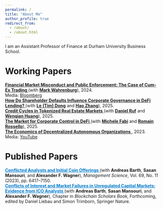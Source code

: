 ```yaml
---
permalink: /
title: "About Me"
author_profile: true
redirect_from: 
  - /about/
  - /about.html
---
```


I am an Assistant Professor of Finance at Durham University Business School. 


Working Papers
======
<strong style="color: var(--global-link-color); text-decoration: underline;">
  Financial Market Misconduct and Public Enforcement: The Case of Cum-Ex Trading
</strong>
(with <a href="https://www.old.wiwi.uni-frankfurt.de/abteilungen/finance/lehrstuhl/prof-dr-mark-wahrenburg/team/prof-dr-wahrenburg.html"><strong>Mark Wahrenburg</strong></a>), 2024.  
<br>
Media: <a href="https://www.bloomberg.com/news/articles/2023-05-05/finland-s-missing-millions-show-traders-are-still-exploiting-tax?embedded-checkout=true">Bloomberg</a>

<br>

<strong style="color: var(--global-link-color); text-decoration: underline;">
  How Do Shareholder Defaults Influence Corporate Governance in DeFi Lending?
</strong>  
(with <a href="https://www.timcrypto.com/"><strong>Le (Tim) Dong</strong></a> and <a href="https://scholar.google.com/citations?user=7yWh0ucAAAAJ&hl=de"><strong>Hao Zhang</strong></a>), 2025.

<br>

<strong style="color: var(--global-link-color); text-decoration: underline;">
  Credit Cycles in Tokenized Real Estate Markets
</strong>  
(with <a href="https://sites.google.com/view/daniel-ruf"><strong>Daniel Ruf</strong></a> and <a href="https://scholar.google.com/citations?user=LsaCmFgAAAAJ&hl=en"><strong>Wenqian Huang</strong></a>), 2025.

<br>

<strong style="color: var(--global-link-color); text-decoration: underline;">
  The Market for Corporate Control in DeFi
</strong>  
(with <a href="https://michelefabi.com/"><strong>Michele Fabi</strong></a> and <a href="https://scholar.google.com/citations?user=Mnhti80AAAAJ&hl=fr"><strong>Romain Rossello</strong></a>), 2025.

<br>

<strong style="color: var(--global-link-color); text-decoration: underline;">
  The Economics of Decentralized Autonomous Organizations
</strong>, 2023.  
<br>
Media: <a href="https://www.youtube.com/watch?v=QZyDRweEl1w">YouTube</a>


Published Papers
======
<strong style="color: #007acc; text-decoration: underline;">
  Conflicted Analysts and Initial Coin Offerings
</strong>  
(with <strong>Andreas Barth</strong>, <strong>Sasan Mansouri</strong>, and <strong>Alexander F. Wagner</strong>),  
<i>Management Science</i>, Vol. 69, No. 11 (2023), pp. 6417–7150.

<br>

<strong style="color: #007acc; text-decoration: underline;">
  Conflicts of Interest and Market Failures in Unregulated Capital Markets: Evidence from ICO Analysts
</strong>  
(with <strong>Andreas Barth</strong>, <strong>Sasan Mansouri</strong>, and <strong>Alexander F. Wagner</strong>),  
Chapter in <i>Blockchain Scholars Book</i>, Forthcoming, edited by Daniel Liebau and Simon Trimborn, Springer Nature.



